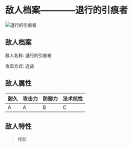 # 敌人档案————退行的引痕者

![退行的引痕者](./eneIcons/退行的引痕者.png)

## 敌人档案

敌人名称: 退行的引痕者

攻击方式: 近战

## 敌人属性

| 耐久      | 攻击力  | 防御力 | 法术抗性 |
|---------|------|-----|------|
| A | A | B | C |

## 敌人特性
> 残骸
